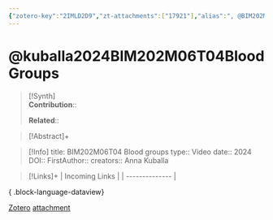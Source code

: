 ```yaml
---
{"zotero-key":"2IMLD2D9","zt-attachments":["17921"],"alias":", @BIM202M06T04 Blood groups","keywords":[],"FirstAuthor":"[[ Anna Kuballa]]","tags":["source/video"],"dg-publish":true,"permalink":"/sources/kuballa2024-bim-202-m06-t04-blood-groups/","dgPassFrontmatter":true}
---
```


# @kuballa2024BIM202M06T04BloodGroups

>[!Synth]  
>**Contribution**::  
>  
>**Related**:: 
>  

> [!Abstract]+
> 

> [!Info]
> title: BIM202M06T04 Blood groups
> type:: Video 
> date:: 2024
> DOI:: 
> FirstAuthor:: 
> creators:: Anna Kuballa

> [!Links]+
>  | Incoming Links |
> | -------------- |
> 
{ .block-language-dataview}


[Zotero](zotero://select/library/items/2IMLD2D9) [attachment](<file:///Users/nathanmaxwell/Zotero/storage/7GQH7VS5/Week%206%20Genetics%20Slides%20pages%2033%20-%2035.pdf>)
